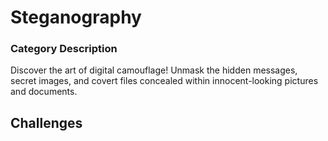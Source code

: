 # Steganography

### Category Description

Discover the art of digital camouflage! Unmask the hidden messages, secret images, and covert files concealed within innocent-looking pictures and documents.

## Challenges

